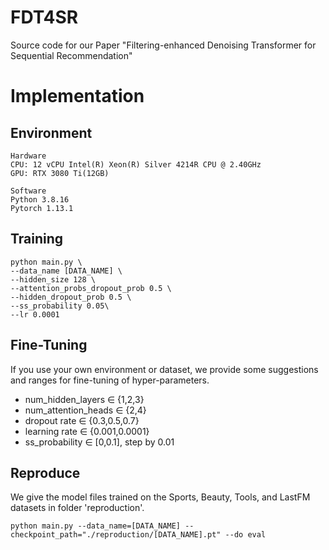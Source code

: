 # FDT4SR
Source code for our Paper "Filtering-enhanced Denoising Transformer for Sequential Recommendation"
# Implementation
## Environment
```
Hardware
CPU: 12 vCPU Intel(R) Xeon(R) Silver 4214R CPU @ 2.40GHz
GPU: RTX 3080 Ti(12GB) 

Software
Python 3.8.16
Pytorch 1.13.1
```
## Training
```
python main.py \
--data_name [DATA_NAME] \
--hidden_size 128 \
--attention_probs_dropout_prob 0.5 \
--hidden_dropout_prob 0.5 \
--ss_probability 0.05\
--lr 0.0001
```

## Fine-Tuning
If you use your own environment or dataset, we provide some suggestions and ranges for fine-tuning of hyper-parameters.
* num_hidden_layers ∈ {1,2,3}
* num_attention_heads ∈ {2,4}
* dropout rate ∈ {0.3,0.5,0.7}
* learning rate ∈ {0.001,0.0001}
* ss_probability ∈ [0,0.1], step by 0.01
## Reproduce
We give the model files trained on the Sports, Beauty, Tools, and LastFM datasets in folder 'reproduction'.
```
python main.py --data_name=[DATA_NAME] --checkpoint_path="./reproduction/[DATA_NAME].pt" --do eval
```
